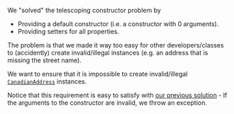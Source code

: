We "solved" the telescoping constructor problem by
 * Providing a default constructor (i.e. a constructor with 0 arguments).
 * Providing setters for all properties.

The problem is that we made it way too easy for other developers/classes to (accidently) create invalid/illegal instances (e.g. an address that is missing the street name).

We want to ensure that it is impossible to create invalid/illegal [`CanadianAddress`](src/csc301/builderExample/CanadianAddress.java) instances.     

Notice that this requirement is easy to satisfy with [our previous solution](https://github.com/csc301-fall2014/BuilderExample/blob/step2/src/csc301/builderExample/CanadianAddress.java) - If the arguments to the constructor are invalid, we throw an exception.
